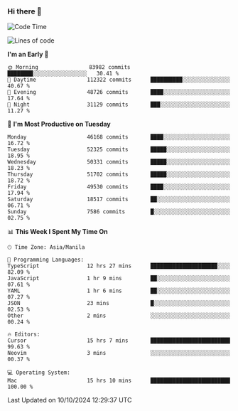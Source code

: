 ### Hi there 👋

<!--START_SECTION:waka-->
![Code Time](http://img.shields.io/badge/Code%20Time-5%2C632%20hrs%205%20mins-blue)

![Lines of code](https://img.shields.io/badge/From%20Hello%20World%20I%27ve%20Written-121.5%20million%20lines%20of%20code-blue)

**I'm an Early 🐤** 

```text
🌞 Morning                83982 commits       ████████░░░░░░░░░░░░░░░░░   30.41 % 
🌆 Daytime                112322 commits      ██████████░░░░░░░░░░░░░░░   40.67 % 
🌃 Evening                48726 commits       ████░░░░░░░░░░░░░░░░░░░░░   17.64 % 
🌙 Night                  31129 commits       ███░░░░░░░░░░░░░░░░░░░░░░   11.27 % 
```
📅 **I'm Most Productive on Tuesday** 

```text
Monday                   46168 commits       ████░░░░░░░░░░░░░░░░░░░░░   16.72 % 
Tuesday                  52325 commits       █████░░░░░░░░░░░░░░░░░░░░   18.95 % 
Wednesday                50331 commits       █████░░░░░░░░░░░░░░░░░░░░   18.23 % 
Thursday                 51702 commits       █████░░░░░░░░░░░░░░░░░░░░   18.72 % 
Friday                   49530 commits       ████░░░░░░░░░░░░░░░░░░░░░   17.94 % 
Saturday                 18517 commits       ██░░░░░░░░░░░░░░░░░░░░░░░   06.71 % 
Sunday                   7586 commits        █░░░░░░░░░░░░░░░░░░░░░░░░   02.75 % 
```


📊 **This Week I Spent My Time On** 

```text
🕑︎ Time Zone: Asia/Manila

💬 Programming Languages: 
TypeScript               12 hrs 27 mins      █████████████████████░░░░   82.09 % 
JavaScript               1 hr 9 mins         ██░░░░░░░░░░░░░░░░░░░░░░░   07.61 % 
YAML                     1 hr 6 mins         ██░░░░░░░░░░░░░░░░░░░░░░░   07.27 % 
JSON                     23 mins             █░░░░░░░░░░░░░░░░░░░░░░░░   02.53 % 
Other                    2 mins              ░░░░░░░░░░░░░░░░░░░░░░░░░   00.24 % 

🔥 Editors: 
Cursor                   15 hrs 7 mins       █████████████████████████   99.63 % 
Neovim                   3 mins              ░░░░░░░░░░░░░░░░░░░░░░░░░   00.37 % 

💻 Operating System: 
Mac                      15 hrs 10 mins      █████████████████████████   100.00 % 
```


 Last Updated on 10/10/2024 12:29:37 UTC
<!--END_SECTION:waka-->


<!--
**rad182/rad182** is a ✨ _special_ ✨ repository because its `README.md` (this file) appears on your GitHub profile.

Here are some ideas to get you started:

- 🔭 I’m currently working on ...
- 🌱 I’m currently learning ...
- 👯 I’m looking to collaborate on ...
- 🤔 I’m looking for help with ...
- 💬 Ask me about ...
- 📫 How to reach me: ...
- 😄 Pronouns: ...
- ⚡ Fun fact: ...
-->
